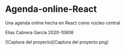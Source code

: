 # Agenda-online-React
Una agenda online hecha en React como núcleo central

Elias Cabrera  Garcia
2020-10806

![Captura del proyecto](Captura del proyecto.png)
